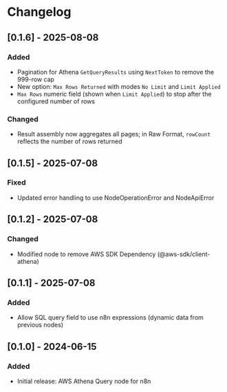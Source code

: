 # Changelog

## [0.1.6] - 2025-08-08
### Added
- Pagination for Athena `GetQueryResults` using `NextToken` to remove the 999-row cap
- New option: `Max Rows Returned` with modes `No Limit` and `Limit Applied`
- `Max Rows` numeric field (shown when `Limit Applied`) to stop after the configured number of rows

### Changed
- Result assembly now aggregates all pages; in Raw Format, `rowCount` reflects the number of rows returned

## [0.1.5] - 2025-07-08
### Fixed
- Updated error handling to use NodeOperationError and NodeApiError

## [0.1.2] - 2025-07-08
### Changed
- Modified node to remove AWS SDK Dependency (@aws-sdk/client-athena)

## [0.1.1] - 2025-07-08
### Added
- Allow SQL query field to use n8n expressions (dynamic data from previous nodes)

## [0.1.0] - 2024-06-15
### Added
- Initial release: AWS Athena Query node for n8n